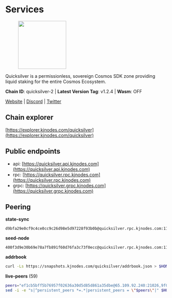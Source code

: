 # Services

<figure><img src="https://raw.githubusercontent.com/kj89/testnet_manuals/main/pingpub/logos/quicksilver.png" width="150" alt=""><figcaption></figcaption></figure>

Quicksilver is a permissionless, sovereign Cosmos SDK zone providing liquid staking for the entire Cosmos Ecosystem.

**Chain ID**: quicksilver-2 | **Latest Version Tag**: v1.2.4 | **Wasm**: OFF

[Website](https://quicksilver.zone) | [Discord](https://discord.gg/quicksilverprotocol) | [Twitter](https://twitter.com/quicksilverzone)




## Chain explorer
[https://explorer.kjnodes.com/quicksilver](https://explorer.kjnodes.com/quicksilver)

## Public endpoints

* api: [https://quicksilver.api.kjnodes.com](https://quicksilver.api.kjnodes.com)
* rpc: [https://quicksilver.rpc.kjnodes.com](https://quicksilver.rpc.kjnodes.com)
* grpc: [https://quicksilver.grpc.kjnodes.com](https://quicksilver.grpc.kjnodes.com)

## Peering

**state-sync**

```text
d9bfa29e0cf9c4ce0cc9c26d98e5d97228f93b0b@quicksilver.rpc.kjnodes.com:11656
```

**seed-node**

```text
400f3d9e30b69e78a7fb891f60d76fa3c73f0ecc@quicksilver.rpc.kjnodes.com:11659
```

**addrbook**
```bash
curl -Ls https://snapshots.kjnodes.com/quicksilver/addrbook.json > $HOME/.quicksilverd/config/addrbook.json
```

**live-peers** (59)
```bash
peers="ef1cb5bff5b76957f02636a30d5d85d861a35dbe@65.109.92.240:21026,9f0770c748d9323223722faacd30262218287b40@65.108.238.102:11156,4559f4c24037bfad4791b2a6d6d5c769a16cad53@65.109.92.79:15656,1b569bf57da79df4f85d207a161a97626988af76@65.109.92.241:20026,b212d5740b2e11e54f56b072dc13b6134650cfb5@169.155.168.98:26656,43b97f492bf47b455b7b275c396b1840f4eb336d@142.132.139.101:26656,3308d9078fcca016fbd8dc8f3b19666326f41a6f@138.201.121.185:26672,185f80586290dcd53db67ebc2da1e146e291bcd6@148.251.13.186:11156,cdd8e0e425f107d249389a5e4cea3494185d4a3a@193.70.45.106:11156,a1688942f8e51e3a372bbf0123d4a0326377e5ba@54.37.129.164:48656,d9bfa29e0cf9c4ce0cc9c26d98e5d97228f93b0b@65.109.88.38:11656,ef9c9b1952f245fbb24603d5a1f643041bec7af7@141.95.65.26:29986,05241d21ff9e7c699bbdb4faa73da1860b6d8cd7@128.199.85.168:26656,61d96fee29a9615c208c4db72526d23b45094cb4@65.108.195.30:36656,28ebd43e8c888ed069165fa035e101ae6fd7955e@139.162.191.246:26656,e8f43949897a5453433d411a867c7729d3924719@38.242.216.246:19656,0a226e70ceb7a4123e66216d1ed83ef22ed8a187@185.119.118.118:2000,ec076ff33f2986d064b78602e2ccd2c925bf761e@161.97.82.203:26256,ff2055b198685f619897058a26776b9d1b73dc3c@178.63.184.129:26656,2c658378f5356e39ecea6947eb312f45a8ccfde1@142.132.199.211:26654,e3dd956ac4081ba42ae3d038edd6d80ddf092751@198.199.90.99:26656,161f453c9ff27f3120ec5078f56b505316fbc720@65.108.6.45:61156,0a3860f9d3c27b34910fe8660240ae55699b55c2@84.244.95.245:26656,09f16a08fb0da3a20a7bc0212e3bc4645b04918c@65.21.142.30:28656,f73b2b887e7d1c01a3d753db359a0058e634e767@65.108.201.154:2090,ebafaa0d0087ecfc785b095d6a91a67a12eecd80@5.9.100.25:26656,663134c4999f4f9fc59879eaaebbb332e91e2160@45.34.1.114:33656,03b3e3093b6cd33fba9f00cea6c2a560f89c61d6@195.14.6.2:26656,e1a24aaba30a8ff21e52fed92b96b36156b52e80@51.161.208.88:26656,4aa6607f87ad0b458526d3405731e71553cf275c@219.100.163.35:26656,bf5d518265b2d5e670cee6f4dc08b95da4fe8baf@107.155.109.202:26656,e4dbb1c6075822390aa23885750b306e1a54f9b0@5.161.101.185:26656,e1b058e5cfa2b836ddaa496b10911da62dcf182e@138.201.8.248:26656,679f56feb7f4f91d46a92d0eb474d1dc43466d18@213.239.215.59:29986,e50848e299c7909245a9af690341ff27e21f7b69@65.109.87.88:56656,b4bcce87121963e1e97619dc135f2eb1a9fd5dfc@88.198.32.17:36656,5fa47201aa5208c30982b6f9d8ca44222d256fc5@51.91.70.90:48656,a7d96dc929824613315dcc1c90fee119f28cc51f@169.155.168.83:26656,bbb6a02a90ef98975525d9bd7137511e18edddc1@141.95.99.81:26656,271419d3eb3878c902ebb0064490ad702d9d067f@144.76.145.150:26656,8ebd6e7c74a9c36a175f9a86148354b378a4f387@185.248.24.16:26656,ae353518e6009eb48d80ccf6a006a9644e9dd309@146.19.24.101:26656,914bed178748772d7578d119cb2dc89d5076b9f4@135.181.223.115:2390,d22c450ef79e019dc702d9098ff09f02294e6dff@65.109.37.58:26656,06230bbaabb6c9c6223275b57d8e10fc609ae7ba@51.89.7.184:26633,0307e98cceb81b5f075ee69f53c0032940dea98c@65.108.43.113:26656,8b575bbadf6bacdae40cf97681f111f6b0eb3a91@65.108.206.57:11656,0865ef3e5a613f75f17a0092bd47e71d8c171124@51.222.44.116:15656,cc091c4d385e449a718fb252de800a9caf01913f@95.217.225.212:11656,cbc2c7a7cd39750abee0dcd5dd2832feddbde20e@50.21.173.76:26656,ba52d6744d89cf66cf29d7663a21e1299d0f6744@74.80.183.130:26654,ee14b4bbeb436056952c8e4e7c84826dfb92143b@65.109.105.17:26656,c8b01e6700d048b1aae34d76f5c56511b2a90ab1@57.128.133.24:26656,a1f5e0b68f36091d5fc8f30aba914b6c191f21fa@65.108.128.201:11156,46a0c8717148c4a4aa86eaaa9727e7bc6bb8e70c@49.12.7.7:26656,833a368b9e639d50dcbeaa2e8347306979d55e50@199.217.117.78:11156,6785dbb8a0138600e0e0faaa77baa375451b38bb@162.55.132.48:15620,443ad7c991b2915b620673b10206c92e2b4040e0@173.67.177.120:26656,9ba4298ce8782f71c0ba180828799663eba74e06@65.21.136.170:54656"
sed -i -e "s|^persistent_peers *=.*|persistent_peers = \"$peers\"|" $HOME/.quicksilverd/config/config.toml
```
